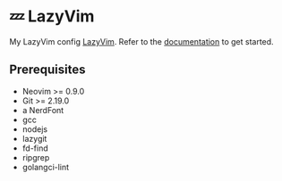 # 💤 LazyVim

My LazyVim config [LazyVim](https://github.com/LazyVim/LazyVim).
Refer to the [documentation](https://lazyvim.github.io/installation) to get started.

## Prerequisites

- Neovim >= 0.9.0
- Git >= 2.19.0
- a NerdFont
- gcc
- nodejs
- lazygit
- fd-find
- ripgrep
- golangci-lint
